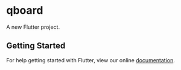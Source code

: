 # qboard

A new Flutter project.

## Getting Started

For help getting started with Flutter, view our online
[documentation](https://flutter.io/).
